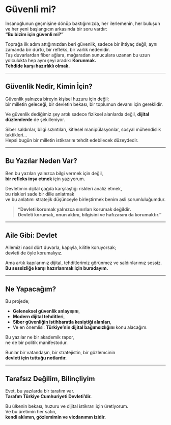 # Güvenli mi?

İnsanoğlunun geçmişine dönüp baktığımızda, her ilerlemenin, her buluşun ve her yeni başlangıcın arkasında bir soru vardır:  
**“Bu bizim için güvenli mi?”**

Toprağa ilk adım attığımızdan beri güvenlik, sadece bir ihtiyaç değil; aynı zamanda bir dürtü, bir refleks, bir varlık nedenidir.  
Taş duvarlardan fiber ağlara, mağaradan sunuculara uzanan bu uzun yolculukta hep aynı şeyi aradık: **Korunmak.**  
**Tehdide karşı hazırlıklı olmak.**

---

## Güvenlik Nedir, Kimin İçin?

Güvenlik yalnızca bireyin kişisel huzuru için değil;  
bir milletin geleceği, bir devletin bekası, bir toplumun devamı için gereklidir.

Ve güvenlik dediğimiz şey artık sadece fiziksel alanlarda değil, **dijital düzlemlerde** de şekilleniyor.

Siber saldırılar, bilgi sızıntıları, kitlesel manipülasyonlar, sosyal mühendislik taktikleri...  
Hepsi bugün bir milletin istikrarını tehdit edebilecek düzeydedir.

---

## Bu Yazılar Neden Var?

Ben bu yazıları yalnızca bilgi vermek için değil,  
**bir refleks inşa etmek** için yazıyorum.

Devletimin dijital çağda karşılaştığı riskleri analiz etmek,  
bu riskleri sade bir dille anlatmak  
ve bu anlatımı stratejik düşünceyle birleştirmek benim asli sorumluluğumdur.

> **“Devleti korumak yalnızca sınırları korumak değildir.  
Devleti korumak, onun aklını, bilgisini ve hafızasını da korumaktır.”**

---

## Aile Gibi: Devlet

Ailemizi nasıl dört duvarla, kapıyla, kilitle koruyorsak;  
devleti de öyle korumalıyız.

Ama artık kapılarımız dijital, tehditlerimiz görünmez ve saldırılarımız sessiz.  
**Bu sessizliğe karşı hazırlanmak için buradayım.**

---

## Ne Yapacağım?

Bu projede;

- **Geleneksel güvenlik anlayışını**,  
- **Modern dijital tehditleri**,  
- **Siber güvenliğin istihbaratla kesiştiği alanları**,  
- Ve en önemlisi: **Türkiye’nin dijital bağımsızlığını** konu alacağım.

Bu yazılar ne bir akademik rapor,  
ne de bir politik manifestodur.

Bunlar bir vatandaşın, bir stratejistin, bir gözlemcinin  
**devleti için tuttuğu notlardır.**

---

## Tarafsız Değilim, Bilinçliyim

Evet, bu yazılarda bir tarafım var.  
**Tarafım Türkiye Cumhuriyeti Devleti’dir.**

Bu ülkenin bekası, huzuru ve dijital istikrarı için üretiyorum.  
Ve bu üretimin her satırı,  
**kendi aklımın, gözlemimin ve vicdanımın izidir.**
